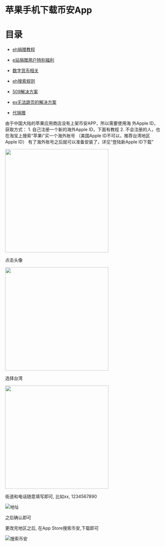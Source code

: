 # 苹果手机下载币安App

# 目录

*  [eh捐赠教程](https://github.com/kk9448/ehDonate/blob/main/README.md)

*  [e站捐赠用户特别福利](https://github.com/kk9448/ehDonate/blob/main/eh捐赠用户特别福利.md)

*  [数字货币相关](https://crypto0xpanda.notion.site/513609bac67c4979ab2a5f7c9a49c57b?pvs=4)

*  [eh搜索规则](https://github.com/kk9448/ehDonate/blob/main/eh搜索规则.md)

*  [509解决方案](https://github.com/kk9448/ehDonate/blob/main/ban以及509解决方案.md)

*  [ex无法跳页的解决方案](https://github.com/kk9448/ehDonate/blob/main/ex无法跳页的解决方案.md)

*  [代捐赠](https://github.com/kk9448/ehDonate/blob/main/代捐赠.md)

由于中国大陆的苹果应用商店没有上架币安APP，所以需要使用海 外Apple ID，获取方式： 1. 自己注册一个新的海外Apple ID，下面有教程 2. 不会注册的人，也在淘宝上搜索“苹果i”买一个海外账号 （美国Apple ID不可以，推荐台湾地区Apple ID） 有了海外账号之后就可以准备安装了，详见“登陆新Apple ID下载”  

<img src="picture/App_Store首页.jpeg" width="333px">

点击头像

<img src="picture/App_Store点击头像.jpeg" width="333px">

选择台湾

<img src="picture/选择香港.jpeg" width="333px">

街道和电话随意填写即可, 比如xx, 1234567890

![地址](media/%E5%9C%B0%E5%9D%80.jpeg)

之后确认即可

更改完地区之后, 在App Store搜索币安,下载即可

![搜索币安](media/%E6%90%9C%E7%B4%A2%E5%B8%81%E5%AE%89.jpeg)
